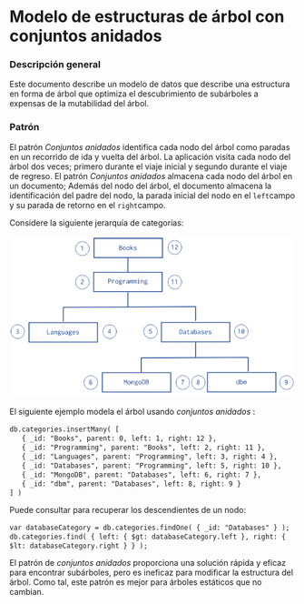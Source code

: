 # Modelo de estructuras de árbol con conjuntos anidados

### Descripción general  <a id="overview"></a>

Este documento describe un modelo de datos que describe una estructura en forma de árbol que optimiza el descubrimiento de subárboles a expensas de la mutabilidad del árbol.

### Patrón  <a id="pattern"></a>

El patrón _Conjuntos anidados_ identifica cada nodo del árbol como paradas en un recorrido de ida y vuelta del árbol. La aplicación visita cada nodo del árbol dos veces; primero durante el viaje inicial y segundo durante el viaje de regreso. El patrón _Conjuntos anidados_ almacena cada nodo del árbol en un documento; Además del nodo del árbol, el documento almacena la identificación del padre del nodo, la parada inicial del nodo en el `left`campo y su parada de retorno en el `right`campo.

Considere la siguiente jerarquía de categorías:

![](../../.gitbook/assets/image%20%286%29.png)

El siguiente ejemplo modela el árbol usando _conjuntos anidados_ :

```text
db.categories.insertMany( [
   { _id: "Books", parent: 0, left: 1, right: 12 },
   { _id: "Programming", parent: "Books", left: 2, right: 11 },
   { _id: "Languages", parent: "Programming", left: 3, right: 4 },
   { _id: "Databases", parent: "Programming", left: 5, right: 10 },
   { _id: "MongoDB", parent: "Databases", left: 6, right: 7 },
   { _id: "dbm", parent: "Databases", left: 8, right: 9 }
] )
```

Puede consultar para recuperar los descendientes de un nodo:

```text
var databaseCategory = db.categories.findOne( { _id: "Databases" } );
db.categories.find( { left: { $gt: databaseCategory.left }, right: { $lt: databaseCategory.right } } );
```

El patrón de _conjuntos anidados_ proporciona una solución rápida y eficaz para encontrar subárboles, pero es ineficaz para modificar la estructura del árbol. Como tal, este patrón es mejor para árboles estáticos que no cambian.  


